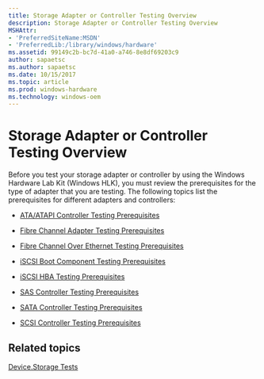 ```yaml
---
title: Storage Adapter or Controller Testing Overview
description: Storage Adapter or Controller Testing Overview
MSHAttr:
- 'PreferredSiteName:MSDN'
- 'PreferredLib:/library/windows/hardware'
ms.assetid: 99149c2b-bc7d-41a0-a746-8e8df69203c9
author: sapaetsc
ms.author: sapaetsc
ms.date: 10/15/2017
ms.topic: article
ms.prod: windows-hardware
ms.technology: windows-oem
---
```


# Storage Adapter or Controller Testing Overview


Before you test your storage adapter or controller by using the Windows Hardware Lab Kit (Windows HLK), you must review the prerequisites for the type of adapter that you are testing. The following topics list the prerequisites for different adapters and controllers:

-   [ATA/ATAPI Controller Testing Prerequisites](ataatapi-controller-testing-prerequisites.md)

-   [Fibre Channel Adapter Testing Prerequisites](fibre-channel-adapter-testing-prerequisites.md)

-   [Fibre Channel Over Ethernet Testing Prerequisites](fibre-channel-over-ethernet-testing-prerequisites.md)

-   [iSCSI Boot Component Testing Prerequisites](iscsi-boot-component-testing-prerequisites.md)

-   [iSCSI HBA Testing Prerequisites](iscsi-hba-testing-prerequisites.md)

-   [SAS Controller Testing Prerequisites](sas-controller-testing-prerequisites.md)

-   [SATA Controller Testing Prerequisites](sata-controller-testing-prerequisites.md)

-   [SCSI Controller Testing Prerequisites](scsi-controller-testing-prerequisites.md)

## <span id="related_topics"></span>Related topics


[Device.Storage Tests](device-storage-tests.md)

 

 







